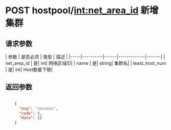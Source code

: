 # POST hostpool/<int:net_area_id> 新增集群


## 请求参数
| 参数 | 是否必须 | 类型 | 描述 | 
|-----|----------|------|-------------|-------|
| net_area_id   | 是| int| 网络区域ID|
| name  | 是| string| 集群名|
| least_host_num   | 是| int| Host数量下限|



## 返回参数
```json

	{
	  "msg": "success",
	  "code": 0,
	  "data": {}
    }

```
